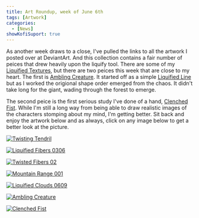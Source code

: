 ```yaml
---
title: Art Roundup, week of June 6th
tags: [Artwork]
categories:
  - [News]
showKofiSuport: true
---
```

As another week draws to a close, I've pulled the links to all the artwork I posted over at DeviantArt. And this collection contains a fair number of peices that drew heavily upon the liquify tool. There are some of my [Liquified Textures](https://www.deviantart.com/stevenmeehan/gallery/76223939/liquefied-textures), but there are two peices this week that are close to my heart. The first is [Ambling Creature](https://www.deviantart.com/stevenmeehan/art/Ambling-Creature-881700616). It started off as a simple [Liquified Line](https://www.deviantart.com/stevenmeehan/gallery/76913429/liquified-lines) but as I worked the origional shape order emerged from the chaos. It didn't take long for the giant, wading through the forest to emerge.<!-- more -->

The second peice is the first serious study I've done of a hand, [Clenched Fist](https://www.deviantart.com/stevenmeehan/art/Clenched-Fist-881700804). While I'm still a long way from being able to draw realistic images of the characters stomping about my mind, I'm getting better. Sit back and enjoy the artwork below and as always, click on any image below to get a better look at the picture.

<div class="center">

[![Twisting Tendril](https://images-wixmp-ed30a86b8c4ca887773594c2.wixmp.com/f/f99a6bf8-c5b7-48b6-ad1d-bbd9283918e7/dekxvsv-13dd1a06-380e-47cd-bbb2-d56edcdfec2b.png/v1/fill/w_1600,h_2259,q_80,strp/twisting_tendril_by_stevenmeehan_dekxvsv-fullview.jpg?token=eyJ0eXAiOiJKV1QiLCJhbGciOiJIUzI1NiJ9.eyJzdWIiOiJ1cm46YXBwOjdlMGQxODg5ODIyNjQzNzNhNWYwZDQxNWVhMGQyNmUwIiwiaXNzIjoidXJuOmFwcDo3ZTBkMTg4OTgyMjY0MzczYTVmMGQ0MTVlYTBkMjZlMCIsIm9iaiI6W1t7ImhlaWdodCI6Ijw9MjI1OSIsInBhdGgiOiJcL2ZcL2Y5OWE2YmY4LWM1YjctNDhiNi1hZDFkLWJiZDkyODM5MThlN1wvZGVreHZzdi0xM2RkMWEwNi0zODBlLTQ3Y2QtYmJiMi1kNTZlZGNkZmVjMmIucG5nIiwid2lkdGgiOiI8PTE2MDAifV1dLCJhdWQiOlsidXJuOnNlcnZpY2U6aW1hZ2Uub3BlcmF0aW9ucyJdfQ.Tn6kuMBLeDworkvl2GgXlmPS9Qwf4kg7QzWJGP6fDZw "Twisting Tendril")](https://www.deviantart.com/stevenmeehan/art/Twisting-Tendril-881699647)

</div>

<div class="center">

[![Liquified Fibers 0306](https://images-wixmp-ed30a86b8c4ca887773594c2.wixmp.com/f/f99a6bf8-c5b7-48b6-ad1d-bbd9283918e7/dekxvww-1198af0d-a292-46a9-9f2d-f35259068de1.png/v1/fill/w_1600,h_1134,q_80,strp/liquified_fibers_0306_by_stevenmeehan_dekxvww-fullview.jpg?token=eyJ0eXAiOiJKV1QiLCJhbGciOiJIUzI1NiJ9.eyJzdWIiOiJ1cm46YXBwOjdlMGQxODg5ODIyNjQzNzNhNWYwZDQxNWVhMGQyNmUwIiwiaXNzIjoidXJuOmFwcDo3ZTBkMTg4OTgyMjY0MzczYTVmMGQ0MTVlYTBkMjZlMCIsIm9iaiI6W1t7ImhlaWdodCI6Ijw9MTEzNCIsInBhdGgiOiJcL2ZcL2Y5OWE2YmY4LWM1YjctNDhiNi1hZDFkLWJiZDkyODM5MThlN1wvZGVreHZ3dy0xMTk4YWYwZC1hMjkyLTQ2YTktOWYyZC1mMzUyNTkwNjhkZTEucG5nIiwid2lkdGgiOiI8PTE2MDAifV1dLCJhdWQiOlsidXJuOnNlcnZpY2U6aW1hZ2Uub3BlcmF0aW9ucyJdfQ.4sucY6DkH598xuyOTfAc-fWayELTVD6-BRhtPGhpfg8 "Liquified Fibers 0306")](https://www.deviantart.com/stevenmeehan/art/Liquified-Fibers-0306-881699792)

</div>

<div class="center">

[![Twisted Fibers 02](https://images-wixmp-ed30a86b8c4ca887773594c2.wixmp.com/f/f99a6bf8-c5b7-48b6-ad1d-bbd9283918e7/dekxvzh-359b0995-2795-44eb-a464-07e5443d8d14.png/v1/fill/w_1600,h_1134,q_80,strp/twisted_fibers_02_by_stevenmeehan_dekxvzh-fullview.jpg?token=eyJ0eXAiOiJKV1QiLCJhbGciOiJIUzI1NiJ9.eyJzdWIiOiJ1cm46YXBwOjdlMGQxODg5ODIyNjQzNzNhNWYwZDQxNWVhMGQyNmUwIiwiaXNzIjoidXJuOmFwcDo3ZTBkMTg4OTgyMjY0MzczYTVmMGQ0MTVlYTBkMjZlMCIsIm9iaiI6W1t7ImhlaWdodCI6Ijw9MTEzNCIsInBhdGgiOiJcL2ZcL2Y5OWE2YmY4LWM1YjctNDhiNi1hZDFkLWJiZDkyODM5MThlN1wvZGVreHZ6aC0zNTliMDk5NS0yNzk1LTQ0ZWItYTQ2NC0wN2U1NDQzZDhkMTQucG5nIiwid2lkdGgiOiI8PTE2MDAifV1dLCJhdWQiOlsidXJuOnNlcnZpY2U6aW1hZ2Uub3BlcmF0aW9ucyJdfQ.0qJfV2mwBd2KnHZuHBrgiSP8kYtoOauVm8TL_SUZvvE "Twisted Fibers 02")](https://www.deviantart.com/stevenmeehan/art/Twisted-Fibers-02-881699885)

</div>

<div class="center">

[![Mountain Range 001](https://images-wixmp-ed30a86b8c4ca887773594c2.wixmp.com/f/f99a6bf8-c5b7-48b6-ad1d-bbd9283918e7/dekxw6x-91701639-889c-4c94-b5fa-917a2d08bfbc.png/v1/fill/w_1600,h_1134,q_80,strp/mountain_range_001_by_stevenmeehan_dekxw6x-fullview.jpg?token=eyJ0eXAiOiJKV1QiLCJhbGciOiJIUzI1NiJ9.eyJzdWIiOiJ1cm46YXBwOjdlMGQxODg5ODIyNjQzNzNhNWYwZDQxNWVhMGQyNmUwIiwiaXNzIjoidXJuOmFwcDo3ZTBkMTg4OTgyMjY0MzczYTVmMGQ0MTVlYTBkMjZlMCIsIm9iaiI6W1t7ImhlaWdodCI6Ijw9MTEzNCIsInBhdGgiOiJcL2ZcL2Y5OWE2YmY4LWM1YjctNDhiNi1hZDFkLWJiZDkyODM5MThlN1wvZGVreHc2eC05MTcwMTYzOS04ODljLTRjOTQtYjVmYS05MTdhMmQwOGJmYmMucG5nIiwid2lkdGgiOiI8PTE2MDAifV1dLCJhdWQiOlsidXJuOnNlcnZpY2U6aW1hZ2Uub3BlcmF0aW9ucyJdfQ.S98KaqVTB4xk4GIYZQ1I_hEEdiVd2auQWw8iZpnTJfk "Mountain Range 001")](https://www.deviantart.com/stevenmeehan/art/Mountain-Range-001-881700153)

</div>

<div class="center">

[![Liquified Clouds 0609](https://images-wixmp-ed30a86b8c4ca887773594c2.wixmp.com/f/f99a6bf8-c5b7-48b6-ad1d-bbd9283918e7/dekxwdy-a29415a2-100f-4c01-bf5d-6fb863f6a6d4.png/v1/fill/w_1600,h_1134,q_80,strp/liquified_clouds_0609_by_stevenmeehan_dekxwdy-fullview.jpg?token=eyJ0eXAiOiJKV1QiLCJhbGciOiJIUzI1NiJ9.eyJzdWIiOiJ1cm46YXBwOjdlMGQxODg5ODIyNjQzNzNhNWYwZDQxNWVhMGQyNmUwIiwiaXNzIjoidXJuOmFwcDo3ZTBkMTg4OTgyMjY0MzczYTVmMGQ0MTVlYTBkMjZlMCIsIm9iaiI6W1t7ImhlaWdodCI6Ijw9MTEzNCIsInBhdGgiOiJcL2ZcL2Y5OWE2YmY4LWM1YjctNDhiNi1hZDFkLWJiZDkyODM5MThlN1wvZGVreHdkeS1hMjk0MTVhMi0xMDBmLTRjMDEtYmY1ZC02ZmI4NjNmNmE2ZDQucG5nIiwid2lkdGgiOiI8PTE2MDAifV1dLCJhdWQiOlsidXJuOnNlcnZpY2U6aW1hZ2Uub3BlcmF0aW9ucyJdfQ.z1WlU8JRYPZcKAZs1GO3Ho82QJsCZGtTCmPD8s-bIbA "Liquified Clouds 0609")](https://www.deviantart.com/stevenmeehan/art/Liquified-Clouds-0609-881700406)

</div>

<div class="center">

[![Ambling Creature](https://images-wixmp-ed30a86b8c4ca887773594c2.wixmp.com/f/f99a6bf8-c5b7-48b6-ad1d-bbd9283918e7/dekxwjs-fa0f8df8-1a68-4206-a23a-1061bdf96e5b.png/v1/fill/w_1600,h_2259,q_80,strp/ambling_creature_by_stevenmeehan_dekxwjs-fullview.jpg?token=eyJ0eXAiOiJKV1QiLCJhbGciOiJIUzI1NiJ9.eyJzdWIiOiJ1cm46YXBwOjdlMGQxODg5ODIyNjQzNzNhNWYwZDQxNWVhMGQyNmUwIiwiaXNzIjoidXJuOmFwcDo3ZTBkMTg4OTgyMjY0MzczYTVmMGQ0MTVlYTBkMjZlMCIsIm9iaiI6W1t7ImhlaWdodCI6Ijw9MjI1OSIsInBhdGgiOiJcL2ZcL2Y5OWE2YmY4LWM1YjctNDhiNi1hZDFkLWJiZDkyODM5MThlN1wvZGVreHdqcy1mYTBmOGRmOC0xYTY4LTQyMDYtYTIzYS0xMDYxYmRmOTZlNWIucG5nIiwid2lkdGgiOiI8PTE2MDAifV1dLCJhdWQiOlsidXJuOnNlcnZpY2U6aW1hZ2Uub3BlcmF0aW9ucyJdfQ.5XkghjDxSFhjaHXnH857355FGvaZl_hGtV21sNl7JRA "Ambling Creature")](https://www.deviantart.com/stevenmeehan/art/Ambling-Creature-881700616)

</div>

<div class="center">

[![Clenched Fist](https://images-wixmp-ed30a86b8c4ca887773594c2.wixmp.com/f/f99a6bf8-c5b7-48b6-ad1d-bbd9283918e7/dekxwp0-08650787-eb05-4cbe-87f9-76b552e42dbe.png/v1/fill/w_1600,h_2259,q_80,strp/clenched_fist_by_stevenmeehan_dekxwp0-fullview.jpg?token=eyJ0eXAiOiJKV1QiLCJhbGciOiJIUzI1NiJ9.eyJzdWIiOiJ1cm46YXBwOjdlMGQxODg5ODIyNjQzNzNhNWYwZDQxNWVhMGQyNmUwIiwiaXNzIjoidXJuOmFwcDo3ZTBkMTg4OTgyMjY0MzczYTVmMGQ0MTVlYTBkMjZlMCIsIm9iaiI6W1t7ImhlaWdodCI6Ijw9MjI1OSIsInBhdGgiOiJcL2ZcL2Y5OWE2YmY4LWM1YjctNDhiNi1hZDFkLWJiZDkyODM5MThlN1wvZGVreHdwMC0wODY1MDc4Ny1lYjA1LTRjYmUtODdmOS03NmI1NTJlNDJkYmUucG5nIiwid2lkdGgiOiI8PTE2MDAifV1dLCJhdWQiOlsidXJuOnNlcnZpY2U6aW1hZ2Uub3BlcmF0aW9ucyJdfQ.CpicDMA3jM0c6ROdSzVt5qGZY7_pPzC6bcRcZrTFP3c "Clenched Fist")](https://www.deviantart.com/stevenmeehan/art/Clenched-Fist-881700804)

</div>